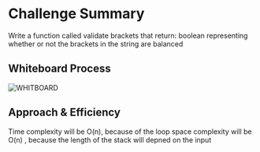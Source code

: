 
# Challenge Summary

Write a function called validate brackets that return: boolean
representing whether or not the  brackets in the string are
 balanced

## Whiteboard Process
![WHITBOARD](https://user-images.githubusercontent.com/90922969/160913688-be5ff4ee-6659-4057-9d2b-5063bac4f0dc.jpg)


## Approach & Efficiency

Time complexity will be O(n), because of the loop 
space complexity will be O(n) , because the length of the stack will depned on the input

